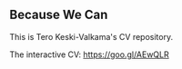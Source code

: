 ## Because We Can

This is Tero Keski-Valkama's CV repository.

The interactive CV: https://goo.gl/AEwQLR
